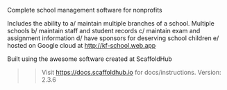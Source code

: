 Complete school management software for nonprofits

Includes the ability to 
a/ maintain multiple branches of a school. Multiple schools
b/ maintain staff and student records
c/ maintain exam and assignment information
d/ have sponsors for deserving school children
e/ hosted on Google cloud at http://kf-school.web.app


Built using the awesome software created at ScaffoldHub
>> Visit https://docs.scaffoldhub.io for docs/instructions.
>> Version: 2.3.6
